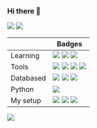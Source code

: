### Hi there 👋
 
[![](https://img.shields.io/badge/-Mail%20me-EA4335?logo=gmail&logoColor=white)](mailto:lytvyn.andrii.contact@gmail.com)
[![](https://img.shields.io/badge/-My%20website%20(WIP)-0076D6?logo=internetexplorer&logoColor=white)](https://tappitikarrass.github.io)

|           | Badges                                                                                                                                                                                                                                                                                                                                                     |
|-----------|------------------------------------------------------------------------------------------------------------------------------------------------------------------------------------------------------------------------------------------------------------------------------------------------------------------------------------------------------------|
| Learning  | [![](https://img.shields.io/badge/-C%23-239120?logo=CSharp&logoColor=white)](#) [![](https://img.shields.io/badge/-.NET-512BD4?logo=dotnet&logoColor=white)](#) [![](https://img.shields.io/badge/-Visual%20Studio-5C2D91?logo=VisualStudio&logoColor=white)](#)                                                                                           |
| Tools     | [![](https://img.shields.io/badge/-Git-F05032?logo=git&logoColor=white)](#) [![](https://img.shields.io/badge/-Docker-2496ED?logo=docker&logoColor=white)](#) [![](https://img.shields.io/badge/-Neovim-57A143?logo=neovim&logoColor=white)](#) [![](https://img.shields.io/badge/-Bash-4EAA25?logo=gnubash&logoColor=white&colorA=black&colorB=black)](#) |
| Databased | [![](https://img.shields.io/badge/-Redis-DC382D?logo=Redis&logoColor=white)](#) [![](https://img.shields.io/badge/-MySQL-4479A1?logo=mysql&logoColor=white)](#) [![](https://img.shields.io/badge/-PostgreSQL-4169E1?logo=postgresql&logoColor=white)](#)
| Python    | [![](https://img.shields.io/badge/-Flask-Flask?logo=flask&logoColor=black&colorA=white&colorB=white)](#)                                                                                                                                                                                                                                                   |  |
| My setup  | [![](https://img.shields.io/badge/-Widows%2011-0078D6?logo=microsoft&logoColor=white)](#) [![](https://img.shields.io/badge/-Arch%20Linux-1793D1?logo=archlinux&logoColor=white)](#) [![](https://img.shields.io/badge/-dwm-1177AA?logo=dwm&logoColor=white)](#)


<!-- ![](https://img.shields.io/badge/-Lua-2C2D72?logo=lua&logoColor=white) -->
<!-- ![](https://img.shields.io/badge/--?logo=&logoColor=white) -->

<!-- ![Most used languages](https://github-readme-stats.vercel.app/api/top-langs/?username=tappitikarrass&theme=github_dark&layout=compact&exclude_repo=dotfiles,dwm,dmenu) -->

![](https://c.tenor.com/OjCFiYbkO7QAAAAi/naruto-dance.gif)
